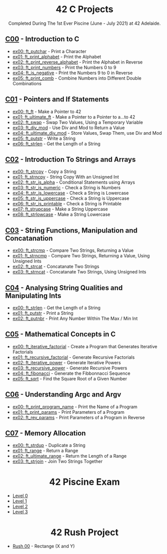 <div align="center">

# 42 C Projects

Completed During The 1st Ever Piscine (June - July 2021) at 42 Adelaide.

</div>

## [C00](https://github.com/pasqualerossi/42-Piscine/tree/main/C00%20-%20C07%20Piscine%20Projects/c00) - Introduction to C

- [ex00: ft_putchar](https://github.com/pasqualerossi/42-Piscine/blob/main/C00%20-%20C07%20Piscine%20Projects/c00/ex00%20-%20ft_putchar/ft_putchar.c) - Print a Character
- [ex01: ft_print_alphabet](https://github.com/pasqualerossi/42-Piscine/blob/main/C00%20-%20C07%20Piscine%20Projects/c00/ex01%20-%20ft_print_alphabet/ft_print_alphabet.c) - Print the Alphabet
- [ex02: ft_print_reverse_alphabet](https://github.com/pasqualerossi/42-Piscine/blob/main/C00%20-%20C07%20Piscine%20Projects/c00/ex02%20-%20ft_print_reverse_alphabet/ft_print_reverse_alphabet.c) - Print the Alphabet in Reverse
- [ex03: ft_print_numbers](https://github.com/pasqualerossi/42-Piscine/blob/main/C00%20-%20C07%20Piscine%20Projects/c00/ex03%20-%20ft_print_numbers/ft_print_numbers.c) - Print the Numbers 0 to 9
- [ex04: ft_is_negative](https://github.com/pasqualerossi/42-Piscine/blob/main/C00%20-%20C07%20Piscine%20Projects/c00/ex04%20-%20ft_is_negative/ft_is_negative.c) - Print the Numbers 9 to 0 in Reverse
- [ex05: ft_print_comb](https://github.com/pasqualerossi/42-Piscine/blob/main/C00%20-%20C07%20Piscine%20Projects/c00/ex05%20-%20ft_print_comb/ft_print_comb.c) - Combine Numbers into Different Double Combinations

## [C01](https://github.com/pasqualerossi/42-Piscine/tree/main/C00%20-%20C07%20Piscine%20Projects/c01) - Pointers and If Statements

- [ex00: ft_ft](https://github.com/pasqualerossi/42-Piscine/blob/main/C00%20-%20C07%20Piscine%20Projects/c01/ex00%20-%20ft_ft/ft_ft.c) - Make a Pointer to 42
- [ex01: ft_ultimate_ft](https://github.com/pasqualerossi/42-Piscine/blob/main/C00%20-%20C07%20Piscine%20Projects/c01/ex01%20-%20ft_ultimate_ft/ft_ultimate_ft.c) - Make a Pointer to a Pointer to a...to 42
- [ex02: ft_swap](https://github.com/pasqualerossi/42-Piscine/blob/main/C00%20-%20C07%20Piscine%20Projects/c01/ex02%20-%20ft_swap/ft_swap.c) - Swap Two Values, Using a Temporary Variable
- [ex03: ft_div_mod](https://github.com/pasqualerossi/42-Piscine/blob/main/C00%20-%20C07%20Piscine%20Projects/c01/ex03%20-%20ft_div_mod/ft_div_mod.c) - Use Div and Mod to Return a Value
- [ex04: ft_ultimate_div_mod](https://github.com/pasqualerossi/42-Piscine/blob/main/C00%20-%20C07%20Piscine%20Projects/c01/ex04%20-%20ft_ultimate_div_mod/ft_ultimate_div_mod.c) - Store Values, Swap Them, use Div and Mod
- [ex05: ft_putstr](https://github.com/pasqualerossi/42-Piscine/blob/main/C00%20-%20C07%20Piscine%20Projects/c01/ex05%20-%20ft_putstr/ft_putstr.c) - Write a String
- [ex06: ft_strlen](https://github.com/pasqualerossi/42-Piscine/blob/main/C00%20-%20C07%20Piscine%20Projects/c01/ex06%20-%20ft_strlen/ft_strlen.c) - Get the Length of a String

## [C02](https://github.com/pasqualerossi/42-Piscine/tree/main/C00%20-%20C07%20Piscine%20Projects/c02) - Introduction To Strings and Arrays

- [ex00: ft_strcpy](https://github.com/pasqualerossi/42-Piscine/blob/main/C00%20-%20C07%20Piscine%20Projects/c02/ex00%20-%20ft_strcpy/ft_strcpy.c) - Copy a String
- [ex01: ft_strncpy](https://github.com/pasqualerossi/42-Piscine/blob/main/C00%20-%20C07%20Piscine%20Projects/c02/ex01%20-%20ft_strncpy/ft_strncpy.c) - String Copy With an Unsigned Int
- [ex02: ft_str_is_alpha](https://github.com/pasqualerossi/42-Piscine/blob/main/C00%20-%20C07%20Piscine%20Projects/c02/ex02%20-%20ft_str_is_alpha/ft_str_is_alpha.c) - Conditional Statements using Arrays
- [ex03: ft_str_is_numeric](https://github.com/pasqualerossi/42-Piscine/blob/main/C00%20-%20C07%20Piscine%20Projects/c02/ex03%20-%20ft_str_is_numeric/ft_str_is_numeric.c) - Check a String is Numbers
- [ex04: ft_str_is_lowercase](https://github.com/pasqualerossi/42-Piscine/blob/main/C00%20-%20C07%20Piscine%20Projects/c02/ex04%20-%20ft_str_is_lowercase/ft_str_is_lowercase.c) - Check a String is Lowercase
- [ex05: ft_str_is_uppercase](https://github.com/pasqualerossi/42-Piscine/blob/main/C00%20-%20C07%20Piscine%20Projects/c02/ex05%20-%20ft_str_is_uppercase/ft_str_is_uppercase.c) - Check a String is Uppercase
- [ex06: ft_str_is_printable](https://github.com/pasqualerossi/42-Piscine/blob/main/C00%20-%20C07%20Piscine%20Projects/c02/ex06%20-%20ft_str_is_printable/ft_str_is_printable.c) - Check a String is Printable
- [ex07: ft_strupcase](https://github.com/pasqualerossi/42-Piscine/blob/main/C00%20-%20C07%20Piscine%20Projects/c02/ex07%20-%20ft_strupcase/ft_strupcase.c) - Make a String Uppercase
- [ex08: ft_strlowcase](https://github.com/pasqualerossi/42-Piscine/blob/main/C00%20-%20C07%20Piscine%20Projects/c02/ex08%20-%20ft_strlowcase/ft_strlowcase.c) - Make a String Lowercase

## [C03](https://github.com/pasqualerossi/42-Piscine/tree/main/C00%20-%20C07%20Piscine%20Projects/c03) - String Functions, Manipulation and Concatanation

- [ex00: ft_strcmp](https://github.com/pasqualerossi/42-Piscine/tree/main/C00%20-%20C07%20Piscine%20Projects/c03/ex00%20-%20ft_strcmp/ft_strcmp.c) - Compare Two Strings, Returning a Value
- [ex01: ft_strncmp](https://github.com/pasqualerossi/42-Piscine/blob/main/C00%20-%20C07%20Piscine%20Projects/c03/ex01%20-%20ft_strncmp/ft_strncmp.c) - Compare Two Strings, Returning a Value, Using Unsigned Ints
- [ex02: ft_strcat](https://github.com/pasqualerossi/42-Piscine/blob/main/C00%20-%20C07%20Piscine%20Projects/c03/ex02%20-%20ft_strcat/ft_strcat.c) - Concatanate Two Strings
- [ex03: ft_strncat](https://github.com/pasqualerossi/42-Piscine/blob/main/C00%20-%20C07%20Piscine%20Projects/c03/ex03%20-%20ft_strncat/ft_strncat.c) - Concatanate Two Strings, Using Unsigned Ints

## [C04](https://github.com/pasqualerossi/42-Piscine/tree/main/C00%20-%20C07%20Piscine%20Projects/c04) - Analysing String Qualities and Manipulating Ints

- [ex00: ft_strlen](https://github.com/pasqualerossi/42-Piscine/blob/main/C00%20-%20C07%20Piscine%20Projects/c04/ex00%20-%20ft_strlen/ft_strlen.c) - Get the Length of a String
- [ex01: ft_putstr](https://github.com/pasqualerossi/42-Piscine/blob/main/C00%20-%20C07%20Piscine%20Projects/c04/ex01%20-%20ft_putstr/ft_putstr.c) - Print a String
- [ex02: ft_putnbr](https://github.com/pasqualerossi/42-Piscine/blob/main/C00%20-%20C07%20Piscine%20Projects/c04/ex02%20-%20ft_putnbr/ft_putnbr.c) - Print Any Number Within The Max / Min Int

## [C05](https://github.com/pasqualerossi/42-Piscine/tree/main/C00%20-%20C07%20Piscine%20Projects/c05) - Mathematical Concepts in C

- [ex00: ft_iterative_factorial](https://github.com/pasqualerossi/42-Piscine/blob/main/C00%20-%20C07%20Piscine%20Projects/c05/ex00%20-%20ft_iterative_factorial/ft_iterative_factorial.c) - Create a Program that Generates Iterative Factorials
- [ex01: ft_recursive_factorial](https://github.com/pasqualerossi/42-Piscine/blob/main/C00%20-%20C07%20Piscine%20Projects/c05/ex01%20-%20ft_recursive_factorial/ft_recursive_factorial.c) - Generate Recursive Factorials
- [ex02: ft_iterative_power](https://github.com/pasqualerossi/42-Piscine/blob/main/C00%20-%20C07%20Piscine%20Projects/c05/ex02%20-%20ft_iterative_power/ft_iterative_power.c) - Generate Iterative Powers
- [ex03: ft_recursive_power](https://github.com/pasqualerossi/42-Piscine/blob/main/C00%20-%20C07%20Piscine%20Projects/c05/ex03%20-%20ft_recursive_power/ft_recursive_power.c) - Generate Recursive Powers
- [ex04: ft_fibonacci](https://github.com/pasqualerossi/42-Piscine/blob/main/C00%20-%20C07%20Piscine%20Projects/c05/ex04%20-%20ft_fibonacci/ft_fibonacci.c) - Generate the Fibbonnacci Sequence
- [ex05: ft_sqrt](https://github.com/pasqualerossi/42-Piscine/blob/main/C00%20-%20C07%20Piscine%20Projects/c05/ex05%20-%20ft_sqrt/ft_sqrt.c) - Find the Square Root of a Given Number

## [C06](https://github.com/pasqualerossi/42-Piscine/tree/main/C00%20-%20C07%20Piscine%20Projects/c06) - Understanding Argc and Argv

- [ex00: ft_print_program_name](https://github.com/pasqualerossi/42-Piscine/blob/main/C00%20-%20C07%20Piscine%20Projects/c06/ex00%20-%20ft_print_program_name/ft_print_program_name.c) - Print the Name of a Program
- [ex01: ft_print_params](https://github.com/pasqualerossi/42-Piscine/blob/main/C00%20-%20C07%20Piscine%20Projects/c06/ex01%20-%20ft_print_params/ft_print_params.c) - Print Parameters of a Program
- [ex02: ft_rev_params](https://github.com/pasqualerossi/42-Piscine/blob/main/C00%20-%20C07%20Piscine%20Projects/c06/ex02%20-%20ft_rev_params/ft_rev_params.c) - Print Parameters of a Program in Reverse

## [C07](https://github.com/pasqualerossi/42-Piscine/tree/main/C00%20-%20C07%20Piscine%20Projects/c07) - Memory Allocation

- [ex00: ft_strdup](https://github.com/pasqualerossi/42-Piscine/blob/main/C00%20-%20C07%20Piscine%20Projects/c07/ex00%20-%20ft_strdup/ft_strdup.c) - Duplicate a String
- [ex01: ft_range](https://github.com/pasqualerossi/42-Piscine/blob/main/C00%20-%20C07%20Piscine%20Projects/c07/ex01%20-%20ft_range/ft_range.c) - Return a Range
- [ex02: ft_ultimate_range](https://github.com/pasqualerossi/42-Piscine/blob/main/C00%20-%20C07%20Piscine%20Projects/c07/ex02%20-%20ft_ultimate_range/ft_ultimate_range.c) - Return the Length of a Range
- [ex03: ft_strjoin](https://github.com/pasqualerossi/42-Piscine/blob/main/C00%20-%20C07%20Piscine%20Projects/c07/ex03%20-%20ft_strjoin/ft_strjoin.c) - Join Two Strings Together

<div align="center">

# 42 Piscine Exam

</div>

- [Level 0](https://github.com/pasqualerossi/42-Piscine/tree/main/42%20Piscine%20Exam/Exam%20Answers/Level%200)
- [Level 1](https://github.com/pasqualerossi/42-Piscine/tree/main/42%20Piscine%20Exam/Exam%20Answers/Level%201)
- [Level 2](https://github.com/pasqualerossi/42-Piscine/tree/main/42%20Piscine%20Exam/Exam%20Answers/Level%202)
- [Level 3](https://github.com/pasqualerossi/42-Piscine/tree/main/42%20Piscine%20Exam/Exam%20Answers/Level%203)

<div align="center">

# 42 Rush Project

</div>

- [Rush 00](https://github.com/pasqualerossi/42-Piscine/tree/main/Rush00%2C%20Rush01%20and%20Rush02/Rush00%20-%20Rectange%20(X%20and%20Y)) -  Rectange (X and Y)
